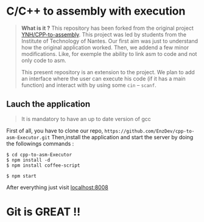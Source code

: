 # C/C++ to assembly with execution

> **What is it ?**
> This repository has been forked from the original project [YNH/CPP-to-assembly](https://github.com/ynh/cpp-to-assembly).
> This project was led by students from the Institute of Technology of Nantes. Our first aim was just to understand how the original application worked.
> Then, we addend a few minor modifications. Like, for exemple the ability to link asm to code and not only code to asm.
>
> This present repository is an extension to the project. We plan to add an interface where the user can execute his code (if it has a main function)
> and interact with by using some `cin` &ndash; `scanf`.


## Lauch the application
> It is mandatory to have an up to date version of gcc  

First of all, you have to clone our repo, `https://github.com/EnzDev/cpp-to-asm-Executor.git`
Then,install the application and start the server by doing the followings commands :
```
$ cd cpp-to-asm-Executor
$ npm install -d
$ npm install coffee-script

$ npm start
```

After everything just visit [localhost:8008](localhost:8008)

Git is GREAT !!
===============
